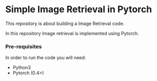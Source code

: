 # Simple Image Retrieval in Pytorch


 This repository is about building a Image Retrieval code. 



In this repository Image retrieval is implemented using Pytorch.

### Pre-requisites
In order to run the code you will need:

- Python3
- Pytorch (0.4>)
    
